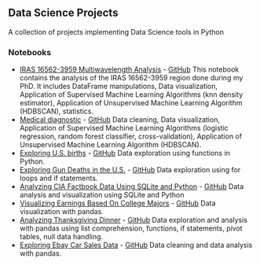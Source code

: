 ## Data Science Projects
A collection of projects implementing Data Science tools in Python


### Notebooks
* [IRAS 16562-3959 Multiwavelength Analysis](http://nbviewer.jupyter.org/github/virginiemontes/Data_Science_Projects/blob/master/Notebooks/IRAS_16562-3959_Multiwavelength_Analysis_of_the_Region.ipynb) - [GitHub](https://github.com/virginiemontes/Data_Science_Projects/blob/master/Notebooks/IRAS_16562-3959_Multiwavelength_Analysis_of_the_Region.ipynb)
This notebook contains the analysis of the IRAS 16562-3959 region done during my PhD. It includes DataFrame manipulations, Data visualization, Application of Supervised Machine Learning Algorithms (knn density estimator), Application of Unsupervised Machine Learning Algorithm (HDBSCAN), statistics.
* [Medical diagnostic](http://nbviewer.jupyter.org/github/virginiemontes/Data_Science_Projects/blob/master/Notebooks/Medical_diagnostic.ipynb) - [GitHub](https://github.com/virginiemontes/Data_Science_Projects/blob/master/Notebooks/Medical_diagnostic.ipynb)
Data cleaning, Data visualization, Application of Supervised Machine Learning Algorithms (logistic regression, random forest classifier, cross-validation), Application of Unsupervised Machine Learning Algorithm (HDBSCAN).
* [Exploring U.S. births](http://nbviewer.jupyter.org/github/virginiemontes/Data_Science_Projects/blob/master/Notebooks/Explore_US_Births.ipynb) - [GitHub](https://github.com/virginiemontes/Data_Science_Projects/blob/master/Notebooks/Explore_US_Births.ipynb)
Data exploration using functions in Python.
* [Exploring Gun Deaths in the U.S.](http://nbviewer.jupyter.org/github/virginiemontes/Data_Science_Projects/blob/master/Notebooks/Exploring_Gun_Deaths_in_the_US.ipynb) - [GitHub](https://github.com/virginiemontes/Data_Science_Projects/blob/master/Notebooks/Exploring_Gun_Deaths_in_the_US.ipynb)
Data exploration using for loops and if statements.
* [Analyzing CIA Factbook Data Using SQLite and Python](http://nbviewer.jupyter.org/github/virginiemontes/Data_Science_Projects/blob/master/Notebooks/Analyzing_CIA_Factbook_Data_Using_SQLite_and_Python.ipynb) - [GitHub](https://github.com/virginiemontes/Data_Science_Projects/blob/master/Notebooks/Analyzing_CIA_Factbook_Data_Using_SQLite_and_Python.ipynb)
Data analysis and visualization using SQLite and Python
* [Visualizing Earnings Based On College Majors](http://nbviewer.jupyter.org/github/virginiemontes/Data_Science_Projects/blob/master/Notebooks/Visualizing_Earnings_Based_On_College_Majors.ipynb) - [GitHub](https://github.com/virginiemontes/Data_Science_Projects/blob/master/Notebooks/Visualizing_Earnings_Based_On_College_Majors.ipynb)
Data visualization with pandas.
* [Analyzing Thanksgiving Dinner](http://nbviewer.jupyter.org/github/virginiemontes/Data_Science_Projects/blob/master/Notebooks/Analyzing_Thanksgiving_Dinner.ipynb) - [GitHub](https://github.com/virginiemontes/Data_Science_Projects/blob/master/Notebooks/Analyzing_Thanksgiving_Dinner.ipynb)
Data exploration and analysis with pandas using list comprehension, functions, if statements, pivot tables, null data handling.
* [Exploring Ebay Car Sales Data](http://nbviewer.jupyter.org/github/virginiemontes/Data_Science_Projects/blob/master/Notebooks/Exploring_Ebay_Car_Sales_Data.ipynb) - [GitHub](https://github.com/virginiemontes/Data_Science_Projects/blob/master/Notebooks/Exploring_Ebay_Car_Sales_Data.ipynb)
Data cleaning and data analysis with pandas.

